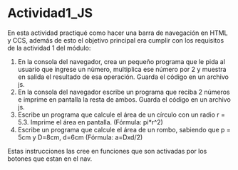 # Actividad1_JS

En esta actividad practiqué como hacer una barra de navegación en HTML y CCS, además de esto el objetivo principal era cumplir con los requisitos de la actividad 1 del módulo: 
1. En la consola del navegador, crea un pequeño programa que le pida al usuario que ingrese un nùmero, multiplica ese número por 2 y muestra en salida el resultado de esa operación. Guarda el código en un archivo js.
2. En la consola del navegador escribe un programa que reciba 2 números e imprime en pantalla la resta de ambos. Guarda el código en un archivo js.
3. Escribe un programa que calcule el área de un círculo con un radio r = 5.3. Imprime el área en pantalla. (Fórmula: pi*r^2)
4. Escribe un programa que calcule el área de un rombo, sabiendo que p = 5cm y D=8cm, d=6cm (Fórmula: a=Dxd/2)

Estas instrucciones las cree en funciones que son activadas por los botones que estan en el nav.
